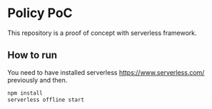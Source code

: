 # Policy PoC

This repository is a proof of concept with serverless framework.

## How to run

You need to have installed serverless <https://www.serverless.com/> previously and then.

```bash
npm install
serverless offline start
```
